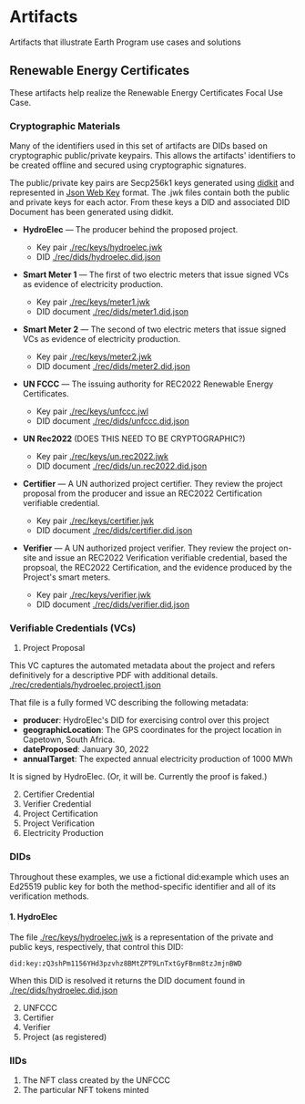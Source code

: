 # Artifacts

Artifacts that illustrate Earth Program use cases and solutions

## Renewable Energy Certificates

These artifacts help realize the Renewable Energy Certificates Focal Use Case.

### Cryptographic Materials

Many of the identifiers used in this set of artifacts are DIDs based on cryptographic public/private keypairs. This allows the artifacts' identifiers to be created offline and secured using cryptographic signatures.

The public/private key pairs are Secp256k1 keys generated using [didkit](https://spruceid.dev/docs/didkit/) and represented in [Json Web Key](https://datatracker.ietf.org/doc/html/rfc7517) format. The .jwk files contain both the public and private keys for each actor. From these keys a DID and associated DID Document has been generated using didkit.

* **HydroElec** &mdash; The producer behind the proposed project.
  * Key pair [./rec/keys/hydroelec.jwk](./rec/keys/hydroelec.jwk)
  * DID [./rec/dids/hydroelec.did.json](./rec/dids/hydroelec.did.json)

* **Smart Meter 1** &mdash; The first of two electric meters that issue signed VCs as evidence of electricity production.
  * Key pair [./rec/keys/meter1.jwk](./rec/keys/meter1.jwk)
  * DID document [./rec/dids/meter1.did.json](./rec/dids/meter1.did.json)

* **Smart Meter 2** &mdash; The second of two electric meters that issue signed VCs as evidence of electricity production.
  * Key pair [./rec/keys/meter2.jwk](./rec/keys/meter2.jwk)
  * DID document [./rec/dids/meter2.did.json](./rec/dids/meter2.did.json)

* **UN FCCC** &mdash; The issuing authority for REC2022 Renewable Energy Certificates.
  * Key pair [./rec/keys/unfccc.jwl](./rec/keys/unfccc.jwk)
  * DID document [./rec/dids/unfccc.did.json](./rec/dids/unfccc.did.json)

* **UN Rec2022** (DOES THIS NEED TO BE CRYPTOGRAPHIC?)
  * Key pair [./rec/keys/un.rec2022.jwk](./rec/keys/un.rec2022.jwk)
  * DID document [./rec/dids/un.rec2022.did.json](./rec/dids/un.rec2022.did.json)

* **Certifier** &mdash; A UN authorized project certifier. They review the project proposal from the producer and issue an REC2022 Certification verifiable credential.
  * Key pair [./rec/keys/certifier.jwk](./rec/keys/certifier.jwk)
  * DID document [./rec/dids/certifier.did.json](./rec/dids/certifier.did.json)

* **Verifier** &mdash; A UN authorized project verifier. They review the project on-site and issue an REC2022 Verification verifiable credential, based the propsoal, the REC2022 Certification, and the evidence produced by the Project's smart meters.
  * Key pair [./rec/keys/verifier.jwk](./rec/keys/verifier.jwk)
  * DID document [./rec/dids/verifier.did.json](./rec/dids/verifier.did.json)


### Verifiable Credentials (VCs)

1. Project Proposal

This VC captures the automated metadata about the project and refers definitively for a descriptive PDF with additional details. [./rec/credentials/hydroelec.project1.json](./rec/credentials/hydroelec.project1.json)

That file is a fully formed VC describing the following metadata:
* **producer**: HydroElec's DID for exercising control over this project
* **geographicLocation**: The GPS coordinates for the project location in Capetown, South Africa.
* **dateProposed**: January 30, 2022
* **annualTarget**: The expected annual electricity production of 1000 MWh

It is signed by HydroElec. (Or, it will be. Currently the proof is faked.)

2. Certifier Credential
3. Verifier Credential
4. Project Certification
5. Project Verification
6. Electricity Production

### DIDs
Throughout these examples, we use a fictional did:example which uses an Ed25519 public key for both the method-specific identifier and all of its verification methods.

#### 1. HydroElec

The file [./rec/keys/hydroelec.jwk](./rec/hydroelec.ed25519) is a representation of the private and public keys, respectively, that control this DID:

```did:key:zQ3shPm1156YHd3pzvhz8BMtZPT9LnTxtGyFBnm8tzJmjnBWD```

When this DID is resolved it returns the DID document found in [./rec/dids/hydroelec.did.json](./rec/dids/hydroelec.did.json)

2. UNFCCC
3. Certifier
4. Verifier
5. Project (as registered)

### IIDs
1. The NFT class created by the UNFCCC
2. The particular NFT tokens minted